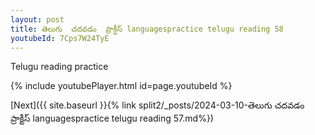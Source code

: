 ```yaml
---
layout: post
title: తెలుగు  చదవడం  ప్రాక్టీస్ languagespractice telugu reading 58
youtubeId: 7Cps7W24TyE
---
```

 
 
Telugu reading practice
 
 
 
 
 


{% include youtubePlayer.html id=page.youtubeId %}
 
[Next]({{ site.baseurl }}{% link  split2/_posts/2024-03-10-తెలుగు  చదవడం  ప్రాక్టీస్ languagespractice telugu reading 57.md%})
 
